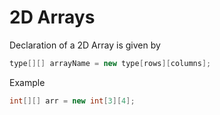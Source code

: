 # 2D Arrays

Declaration of a 2D Array is given by
```java
type[][] arrayName = new type[rows][columns];
```

Example
```java
int[][] arr = new int[3][4];
```